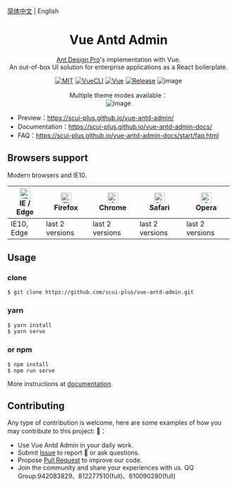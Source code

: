 [简体中文](./README.md) | English
<h1 align="center">Vue Antd Admin</h1>

<div align="center">

[Ant Design Pro](https://github.com/ant-design/ant-design-pro)'s implementation with Vue.  
An out-of-box UI solution for enterprise applications as a React boilerplate.

[![MIT](https://img.shields.io/github/license/scui-plus/vue-antd-admin)](https://github.com/scui-plus/vue-antd-admin/blob/master/LICENSE)
[![VueCLI](https://img.shields.io/badge/VueCLI-4-green)](https://cli.vuejs.org)
[![Vue](https://img.shields.io/badge/Vue.js-2.x-green)](https://v2.vuejs.org)
[![Release](https://img.shields.io/github/v/release/scui-plus/vue-antd-admin)](https://github.com/scui-plus/vue-antd-admin/releases/latest)
![image](./src/assets/img/preview.png)

Multiple theme modes available：  
![image](./src/assets/img/preview-nine.png)
</div>

- Preview：https://scui-plus.github.io/vue-antd-admin/
- Documentation：https://scui-plus.github.io/vue-antd-admin-docs/
- FAQ：https://scui-plus.github.io/vue-antd-admin-docs/start/faq.html

## Browsers support

Modern browsers and IE10.

| [<img src="https://raw.githubusercontent.com/alrra/browser-logos/master/src/edge/edge_48x48.png" alt="IE / Edge" width="24px" height="24px" />](http://godban.github.io/browsers-support-badges/)</br>IE / Edge | [<img src="https://raw.githubusercontent.com/alrra/browser-logos/master/src/firefox/firefox_48x48.png" alt="Firefox" width="24px" height="24px" />](http://godban.github.io/browsers-support-badges/)</br>Firefox | [<img src="https://raw.githubusercontent.com/alrra/browser-logos/master/src/chrome/chrome_48x48.png" alt="Chrome" width="24px" height="24px" />](http://godban.github.io/browsers-support-badges/)</br>Chrome | [<img src="https://raw.githubusercontent.com/alrra/browser-logos/master/src/safari/safari_48x48.png" alt="Safari" width="24px" height="24px" />](http://godban.github.io/browsers-support-badges/)</br>Safari | [<img src="https://raw.githubusercontent.com/alrra/browser-logos/master/src/opera/opera_48x48.png" alt="Opera" width="24px" height="24px" />](http://godban.github.io/browsers-support-badges/)</br>Opera |
|-----------------------------------------------------------------------------------------------------------------------------------------------------------------------------------------------------------------|-------------------------------------------------------------------------------------------------------------------------------------------------------------------------------------------------------------------|---------------------------------------------------------------------------------------------------------------------------------------------------------------------------------------------------------------|---------------------------------------------------------------------------------------------------------------------------------------------------------------------------------------------------------------|-----------------------------------------------------------------------------------------------------------------------------------------------------------------------------------------------------------|
| IE10, Edge                                                                                                                                                                                                      | last 2 versions                                                                                                                                                                                                   | last 2 versions                                                                                                                                                                                               | last 2 versions                                                                                                                                                                                               | last 2 versions                                                                                                                                                                                           |

## Usage

### clone

```bash
$ git clone https://github.com/scui-plus/vue-antd-admin.git
```

### yarn

```bash
$ yarn install
$ yarn serve
```

### or npm

```
$ npm install
$ npm run serve
```

More instructions at [documentation](https://scui-plus.github.io/vue-antd-admin-docs).

## Contributing

Any type of contribution is welcome, here are some examples of how you may contribute to this project: :star2:：

- Use Vue Antd Admin in your daily work.
- Submit [Issue](https://github.com/scui-plus/vue-antd-admin/issues) to report :bug: or ask questions.
- Propose [Pull Request](https://github.com/scui-plus/vue-antd-admin/pulls) to improve our code.
- Join the community and share your experiences with us. QQ Group:942083829、812277510(full)、610090280(full)

